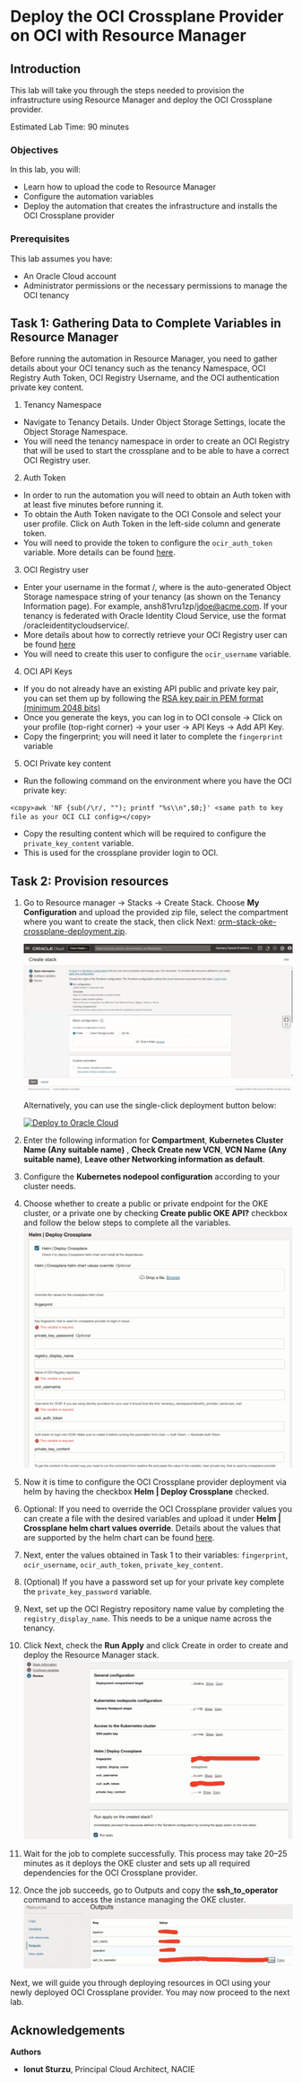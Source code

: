 # Deploy the OCI Crossplane Provider on OCI with Resource Manager

## Introduction

This lab will take you through the steps needed to provision the infrastructure using Resource Manager and deploy the OCI Crossplane provider.

Estimated Lab Time: 90 minutes

### Objectives

In this lab, you will:
* Learn how to upload the code to Resource Manager
* Configure the automation variables
* Deploy the automation that creates the infrastructure and installs the OCI Crossplane provider

### Prerequisites

This lab assumes you have:
* An Oracle Cloud account
* Administrator permissions or the necessary permissions to manage the OCI tenancy



## Task 1: Gathering Data to Complete Variables in Resource Manager

Before running the automation in Resource Manager, you need to gather details about your OCI tenancy such as the tenancy Namespace, OCI Registry Auth Token, OCI Registry Username, and the OCI authentication private key content.

1. Tenancy Namespace
- Navigate to Tenancy Details. Under Object Storage Settings, locate the Object Storage Namespace.
- You will need the tenancy namespace in order to create an OCI Registry that will be used to start the crossplane and to be able to have a correct OCI Registry user.


2. Auth Token
- In order to run the automation you will need to obtain an Auth token with at least five minutes before running it. 
- To obtain the Auth Token navigate to the OCI Console and select your user profile. Click on Auth Token in the left-side column and generate token. 
- You will need to provide the token to configure the `ocir_auth_token` variable. More details can be found [here](https://docs.oracle.com/en-us/iaas/Content/Registry/Tasks/registrygettingauthtoken.htm).



3. OCI Registry user
- Enter your username in the format <tenancy-namespace>/<username>, where <tenancy-namespace> is the auto-generated Object Storage namespace string of your tenancy (as shown on the Tenancy Information page). For example, ansh81vru1zp/jdoe@acme.com. If your tenancy is federated with Oracle Identity Cloud Service, use the format <tenancy-namespace>/oracleidentitycloudservice/<username>.
- More details about how to correctly retrieve your OCI Registry user can be found [here](https://docs.oracle.com/en-us/iaas/Content/Registry/Tasks/registrypushingimagesusingthedockercli.htm)
- You will need to create this user to configure the `ocir_username` variable.


4. OCI API Keys
- If you do not already have an existing API public and private key pair, you can set them up by following the [RSA key pair in PEM format (minimum 2048 bits)](https://docs.oracle.com/en-us/iaas/Content/API/Concepts/apisigningkey.htm?utm_source=chatgpt.com)
- Once you generate the keys, you can log in to OCI console -> Click on your profile (top-right corner) -> your user -> API Keys -> Add API Key.
- Copy the fingerprint; you will need it later to complete the `fingerprint` variable

5. OCI Private key content
- Run the following command on the environment where you have the OCI private key:
```
<copy>awk 'NF {sub(/\r/, ""); printf "%s\\n",$0;}' <same path to key file as your OCI CLI config></copy>
```
- Copy the resulting content which will be required to configure the `private_key_content` variable.
- This is used for the crossplane provider login to OCI.


## Task 2: Provision resources

1. Go to Resource manager -> Stacks -> Create Stack. Choose **My Configuration** and upload the provided zip file, select the compartment where you want to create the stack, then click Next: [orm-stack-oke-crossplane-deployment.zip](https://github.com/ionut-sturzu/orm-stack-oke-crossplane-deployment/archive/refs/heads/main.zip).

    ![Resource Manager upload zip file](images/resource_manager.png)

    Alternatively, you can use the single-click deployment button below:

    [![Deploy to Oracle Cloud](https://oci-resourcemanager-plugin.plugins.oci.oraclecloud.com/latest/deploy-to-oracle-cloud.svg)](https://cloud.oracle.com/resourcemanager/stacks/create?zipUrl=https://github.com/ionut-sturzu/orm-stack-oke-crossplane-deployment/archive/refs/heads/main.zip)

2. Enter the following information for **Compartment**, **Kubernetes Cluster Name (Any suitable name)** , **Check Create new VCN**, **VCN Name (Any suitable name)**, **Leave other Networking information as default**.

3. Configure the **Kubernetes nodepool configuration** according to your cluster needs.

4. Choose whether to create a public or private endpoint for the OKE cluster, or a private one by checking **Create public OKE API?** checkbox and follow the below steps to complete all the variables.
    ![Resource Manager Complete variables](images/complete_variables.png)

5. Now it is time to configure the OCI Crossplane provider deployment via helm by having the checkbox **Helm | Deploy Crossplane** checked.

6. Optional: If  you need to override the OCI Crossplane provider values you can create a file with the desired variables and upload it under **Helm | Crossplane helm chart values override**. Details about the values that are supported by the helm chart can be found [here](https://github.com/crossplane/crossplane/blob/main/cluster/charts/crossplane/values.yaml?utm_source=chatgpt.com).

7. Next, enter the values obtained in Task 1 to their variables: `fingerprint`, `ocir_username`, `ocir_auth_token`, `private_key_content`.

8. (Optional) If you have a password set up for your private key complete the `private_key_password` variable.

9. Next, set up the OCI Registry repository name value by completing the `registry_display_name`. This needs to be a unique name across the tenancy.

10. Click Next, check the **Run Apply** and click Create in order to create and deploy the Resource Manager stack.
    ![Review and Run Apply](images/apply_stack.png)

11. Wait for the job to complete successfully. This process may take 20–25 minutes as it deploys the OKE cluster and sets up all required dependencies for the OCI Crossplane provider.

12. Once the job succeeds, go to Outputs and copy the **ssh_to_operator** command to access the instance managing the OKE cluster.
    ![Output for SSH to Operator](images/output.png)

Next, we will guide you through deploying resources in OCI using your newly deployed OCI Crossplane provider.
You may now proceed to the next lab.

## Acknowledgements

**Authors**

* **Ionut Sturzu**, Principal Cloud Architect, NACIE

